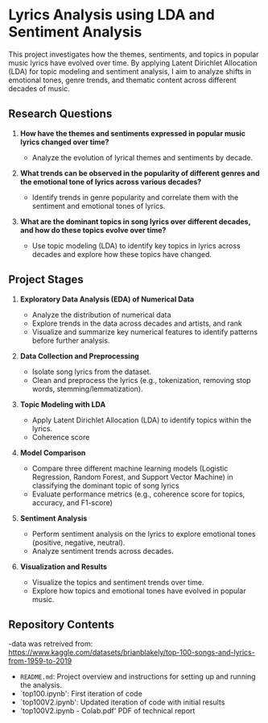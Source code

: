 # Lyrics Analysis using LDA and Sentiment Analysis

This project investigates how the themes, sentiments, and topics in popular music lyrics have evolved over time. By applying Latent Dirichlet Allocation (LDA) for topic modeling and sentiment analysis, I aim to analyze shifts in emotional tones, genre trends, and thematic content across different decades of music.

## Research Questions

1. **How have the themes and sentiments expressed in popular music lyrics changed over time?**
   - Analyze the evolution of lyrical themes and sentiments by decade.
   
2. **What trends can be observed in the popularity of different genres and the emotional tone of lyrics across various decades?**
   - Identify trends in genre popularity and correlate them with the sentiment and emotional tones of lyrics.
   
3. **What are the dominant topics in song lyrics over different decades, and how do these topics evolve over time?**
   - Use topic modeling (LDA) to identify key topics in lyrics across decades and explore how these topics have changed.

## Project Stages

1. **Exploratory Data Analysis (EDA) of Numerical Data**
   - Analyze the distribution of numerical data 
   - Explore trends in the data across decades and artists, and rank
   - Visualize and summarize key numerical features to identify patterns before further analysis.

2. **Data Collection and Preprocessing**
   - Isolate song lyrics from the dataset.
   - Clean and preprocess the lyrics (e.g., tokenization, removing stop words, stemming/lemmatization).

3. **Topic Modeling with LDA**
   - Apply Latent Dirichlet Allocation (LDA) to identify topics within the lyrics.
   - Coherence score

4. **Model Comparison**
   - Compare three different machine learning models (Logistic Regression, Random Forest, and Support Vector Machine) in classifying the dominant topic of song lyrics
   - Evaluate performance metrics (e.g., coherence score for topics, accuracy, and F1-score)

4. **Sentiment Analysis**
   - Perform sentiment analysis on the lyrics to explore emotional tones (positive, negative, neutral).
   - Analyze sentiment trends across decades.

6. **Visualization and Results**
   - Visualize the topics and sentiment trends over time.
   - Explore how topics and emotional tones have evolved in popular music.


## Repository Contents

-data was retreived from: https://www.kaggle.com/datasets/brianblakely/top-100-songs-and-lyrics-from-1959-to-2019 
- `README.md`: Project overview and instructions for setting up and running the analysis.
- `top100.ipynb': First iteration of code
- `top100V2.ipynb': Updated iteration of code with initial results
- 'top100V2.ipynb - Colab.pdf' PDF of technical report
